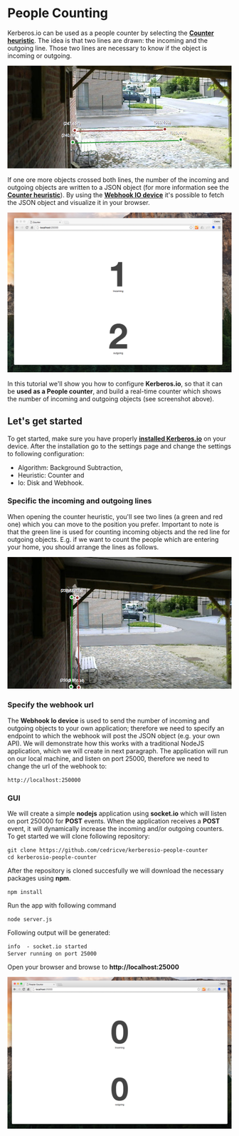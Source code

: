 # People Counting

Kerberos.io can be used as a people counter by selecting the [**Counter heuristic**](/machinery/heuristics/counter). The idea is that two lines are drawn: the incoming and the outgoing line. Those two lines are necessary to know if the object is incoming or outgoing. 

![People counting](4_people_counting.png)

If one ore more objects crossed both lines, the number of the incoming and outgoing objects are written to a JSON object (for more information see the [**Counter heuristic**](/machinery/heuristics/counter)). By using the [**Webhook IO device**](/machinery/Outputs/webhook) it's possible to fetch the JSON object and visualize it in your browser.

![GUI for people counting](4_people_counting_gui.png)

In this tutorial we'll show you how to configure **Kerberos.io**, so that it can be **used as a People counter**, and build a real-time counter which shows the number of incoming and outgoing objects (see screenshot above).

## Let's get started

To get started, make sure you have properly [**installed Kerberos.io**](/installation/KiOS) on your device. After the installation go to the settings page and change the settings to following configuration:

* Algorithm: Background Subtraction,
* Heuristic: Counter and
* Io: Disk and Webhook.

### Specific the incoming and outgoing lines

When opening the counter heuristic, you'll see two lines (a green and red one) which you can move to the position you prefer. Important to note is that the green line is used for counting incoming objects and the red line for outgoing objects. E.g. if we want to count the people which are entering your home, you should arrange the lines as follows.

![Lines for people counting](4_people_counting_lines.png)

### Specify the webhook url

The **Webhook Io device** is used to send the number of incoming and outgoing objects to your own application; therefore we need to specify an endpoint to which the webhook will post the JSON object (e.g. your own API). We will demonstrate how this works with a traditional NodeJS application, which we will create in next paragraph. The application will run on our local machine, and listen on port 25000, therefore we need to change the url of the webhook to: 

	http://localhost:250000

### GUI

We will create a simple **nodejs** application using **socket.io** which will listen on port 250000 for **POST** events. When the application receives a **POST** event, it will dynamically increase the incoming and/or outgoing counters. To get started we will clone following repository:

	git clone https://github.com/cedricve/kerberosio-people-counter
	cd kerberosio-people-counter

After the repository is cloned succesfully we will download the necessary packages using **npm**.

	npm install

Run the app with following command

	node server.js

Following output will be generated:

	info  - socket.io started
	Server running on port 25000

Open your browser and browse to **http://localhost:25000**

![Hostname for people counting](4_people_counting_hostname.png)